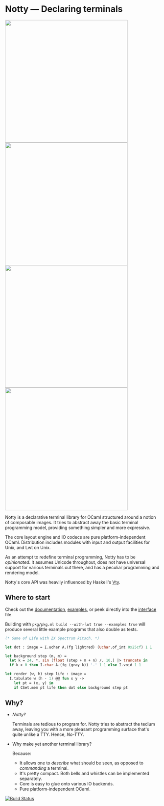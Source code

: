 # Notty — Declaring terminals

<a href="https://asciinema.org/a/ZIXzn2ZmIxK39qoT3eJla5OyO" alt="dumper"><img src="https://asciinema.org/a/ZIXzn2ZmIxK39qoT3eJla5OyO.png" width="400"/></a>
<a href="https://asciinema.org/a/TsIhDJv5S00AB2biVmhHRzZ8I" alt="input"><img src="https://asciinema.org/a/TsIhDJv5S00AB2biVmhHRzZ8I.png" width="400"/></a>
<a href="https://asciinema.org/a/z1Pc0Mppg2JFzteZzdeigLwYc" alt="microdots"><img src="https://asciinema.org/a/z1Pc0Mppg2JFzteZzdeigLwYc.png" width="400"/></a>
<a href="https://asciinema.org/a/NgpF9Im8qfUICC39GDDAe9Ede" alt="rain"><img src="https://asciinema.org/a/R94gnHTQhCFJAsWpRfVlZWcUB.png" width="400"/></a>

Notty is a declarative terminal library for OCaml structured around a notion
of composable images. It tries to abstract away the basic terminal programming
model, providing something simpler and more expressive.

The core layout engine and IO codecs are pure platform-independent OCaml.
Distribution includes modules with input and output facilities for Unix, and Lwt
on Unix.

As an attempt to redefine terminal programming, Notty has to be
_opinionated_. It assumes Unicode throughout, does not have universal support
for various terminals out there, and has a peculiar programming and rendering
model.

Notty's core API was heavily influenced by Haskell's [Vty][vty].

## Where to start

Check out the [documentation], [examples], or peek directly into the [interface]
file.

Building with `pkg/pkg.ml build --with-lwt true --examples true` will produce
several little example programs that also double as tests.

```OCaml
(* Game of Life with ZX Spectrum kitsch. *)

let dot : image = I.uchar A.(fg lightred) (Uchar.of_int 0x25cf) 1 1

let background step (n, m) =
  let k = 24. *. sin (float (step + m + n) /. 10.) |> truncate in
  if k > 0 then I.char A.(fg (gray k)) '.' 1 1 else I.void 1 1

let render (w, h) step life : image =
  I.tabulate w (h - 1) @@ fun x y ->
    let pt = (x, y) in
    if CSet.mem pt life then dot else background step pt
```

[documentation]: https://pqwy.github.io/notty/doc
[examples]: http://pqwy.github.io/notty/doc/Notty.html#examples
[interface]: https://github.com/pqwy/notty/blob/master/src/notty.mli
[vty]: https://hackage.haskell.org/package/vty

## Why?

- _Notty?_
  
  Terminals are tedious to program for. Notty tries to abstract the tedium away,
  leaving you with a more pleasant programming surface that's quite unlike a TTY.
  Hence, _No-TTY_.
- Why make yet another terminal library?
  
  Because:
  * It allows one to *describe* what should be seen, as opposed to *commanding*
    a terminal.
  * It's pretty compact. Both bells and whistles can be implemented separately.
  * Core is easy to glue onto various IO backends.
  * Pure platform-independent OCaml.

[![Build Status](https://travis-ci.org/pqwy/notty.svg?branch=master)](https://travis-ci.org/pqwy/notty)
